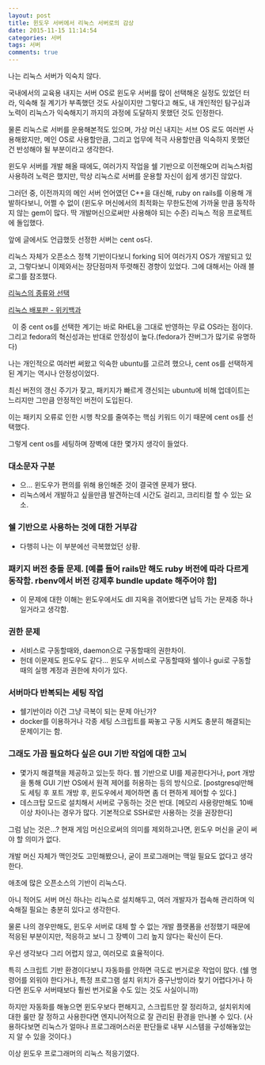 ```yaml
---
layout: post
title: 윈도우 서버에서 리눅스 서버로의 감상
date: 2015-11-15 11:14:54
categories: 서버
tags: 서버
comments: true
---
```

나는 리눅스 서버가 익숙치 않다.

국내에서의 교육용 내지는 서버 OS로 윈도우 서버를 많이 선택해온 실정도 있었던 터라, 익숙해 질 계기가 부족했던 것도 사실이지만 그렇다고 해도, 내 개인적인 탐구심과 노력이 리눅스가 익숙해지기 까지의 과정에 도달하지 못했던 것도 인정한다.

물론 리눅스로 서버를 운용해본적도 있으며, 가상 머신 내지는 서브 OS 로도 여러번 사용해왔지만, 메인 OS로 사용할만큼, 그리고 업무에 적극 사용할만큼 익숙하지 못했던 건 반성해야 될 부분이라고 생각한다.


윈도우 서버를 개발 해올 때에도, 여러가지 작업을 쉘 기반으로 이전해오며 리눅스처럼 사용하려 노력은 했지만, 막상 리눅스로 서버를 운용할 자신이 쉽게 생기진 않았다.

그러던 중, 이전까지의 메인 서버 언어였던 C++을 대신해, ruby on rails를 이용해 개발하다보니, 어쩔 수 없이 (윈도우 머신에서의 최적화는 무한도전에 가까울 만큼 동작하지 않는 gem이 많다. 딱 개발머신으로써만 사용해야 되는 수준) 리눅스 적응 프로젝트에 돌입했다.


앞에 글에서도 언급했듯 선정한 서버는 cent os다.

리눅스 자체가 오픈소스 정책 기반이다보니 forking 되어 여러가지 OS가 개발되고 있고, 그렇다보니 이제와서는 장단점마저 뚜렷해진 경향이 있었다.
그에 대해서는 아래 블로그를 참조했다.

[리눅스의 종류와 선택](http://crampstory.tistory.com/40)

[리눅스 배포판 - 위키백과](https://ko.wikipedia.org/wiki/%EB%A6%AC%EB%88%85%EC%8A%A4_%EB%B0%B0%ED%8F%AC%ED%8C%90)

 
이 중 cent os를 선택한 계기는 바로 RHEL을 그대로 반영하는 무료 OS라는 점이다.
그리고 fedora의 혁신성과는 반대로 안정성이 높다.(fedora가 잔버그가 많기로 유명하다)

나는 개인적으로 여러번 써왔고 익숙한 ubuntu를 고르려 했으나, cent os를 선택하게 된 계기는 역시나 안정성이었다.

최신 버전의 갱신 주기가 잦고, 패키지가 빠르게 갱신되는 ubuntu에 비해 업데이트는 느리지만 그만큼 안정적인 버전이 도입된다.

이는 패키지 오류로 인한 시행 착오를 줄여주는 핵심 키워드 이기 때문에 cent os를 선택했다.



그렇게 cent os를 세팅하며 장벽에 대한 몇가지 생각이 들었다.

### 대소문자 구분
* 으... 윈도우가 편의를 위해 용인해준 것이 결국엔 문제가 됐다.
* 리눅스에서 개발하고 싶을만큼 발견하는데 시간도 걸리고, 크리티컬 할 수 있는 요소.

### 쉘 기반으로 사용하는 것에 대한 거부감
* 다행히 나는 이 부분에선 극복했었던 상황.

### 패키지 버전 충돌 문제. [예를 들어 rails만 해도 ruby 버전에 따라 다르게 동작함. rbenv에서 버전 강제후 bundle update 해주어야 함]
* 이 문제에 대한 이해는 윈도우에서도 dll 지옥을 겪어봤다면 납득 가는 문제중 하나일거라고 생각함.

### 권한 문제
* 서비스로 구동할때와, daemon으로 구동할때의 권한차이.
* 헌데 이문제도 윈도우도 같다... 윈도우 서비스로 구동할때와 쉘이나 gui로 구동할 때의 실행 계정과 권한에 차이가 있다.

### 서버마다 반복되는 세팅 작업
* 쉘기반이라 이건 그냥 극복이 되는 문제 아닌가?
* docker를 이용하거나 각종 세팅 스크립트를 짜놓고 구동 시켜도 충분히 해결되는 문제이기는 함.

### 그래도 가끔 필요하다 싶은 GUI 기반 작업에 대한 고뇌
* 몇가지 해결책을 제공하고 있는듯 하다. 웹 기반으로 UI를 제공한다거나, port 개방을 통해 GUI 기반 OS에서 원격 제어를 허용하는 등의 방식으로. [postgresql만해도 세팅 후 포트 개방 후, 윈도우에서 제어하면 좀 더 편하게 제어할 수 있다.]
* 데스크탑 모드로 설치해서 서버로 구동하는 것은 반대. [메모리 사용량만해도 10배 이상 차이나는 경우가 많다. 기본적으로 SSH로만 사용하는 것을 권장한다]

그럼 남는 것은...? 현재 게임 머신으로써의 의미를 제외하고나면, 윈도우 머신을 굳이 써야 할 의미가 없다.

개발 머신 자체가 맥인것도 고민해봤으나, 굳이 프로그래머는 맥일 필요도 없다고 생각한다.

애초에 많은 오픈소스의 기반이 리눅스다.

아니 적어도 서버 머신 하나는 리눅스로 설치해두고, 여러 개발자가 접속해 관리하며 익숙해질 필요는 충분히 있다고 생각한다.

물론 나의 경우만해도, 윈도우 서버로 대체 할 수 없는 개발 플랫폼을 선정했기 때문에 적응된 부분이지만, 적응하고 보니 그 장벽이 그리 높지 않다는 확신이 든다.

우선 생각보다 그리 어렵지 않고, 여러모로 효율적이다. 

특히 스크립트 기반 환경이다보니 자동화를 안하면 극도로 번거로운 작업이 많다. (쉘 명령어를 외워야 한다거나, 특정 프로그램 설치 위치가 중구난방이라 찾기 어렵다거나 하다면 윈도우 서버때보다 훨씬 번거로울 수도 있는 것도 사실이니까) 

하지만 자동화를 해놓으면 윈도우보다 편해지고, 스크립트만 잘 정리하고, 설치위치에 대한 룰만 잘 정하고 사용한다면 엔지니어적으로 잘 관리된 환경을 만나볼 수 있다. (사용하다보면 리눅스가 얼마나 프로그래머스러운 판단들로 내부 시스템을 구성해놓았는지 알 수 있을 것이다.)


이상 윈도우 프로그래머의 리눅스 적응기였다.
